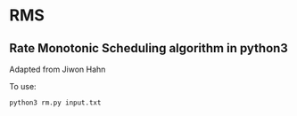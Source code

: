 # RMS
## Rate Monotonic Scheduling algorithm in python3
Adapted from Jiwon Hahn

To use:
```
python3 rm.py input.txt
````
